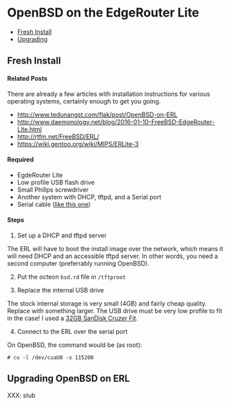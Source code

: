 # OpenBSD on the EdgeRouter Lite

 - [Fresh Install](#fresh-install)
 - [Upgrading](#upgrading-openbsd-on-erl)

## Fresh Install

#### Related Posts

There are already a few articles with installation instructions for various
operating systems, certainly enough to get you going.

 * http://www.tedunangst.com/flak/post/OpenBSD-on-ERL
 * http://www.daemonology.net/blog/2016-01-10-FreeBSD-EdgeRouter-Lite.html
 * http://rtfm.net/FreeBSD/ERL/
 * https://wiki.gentoo.org/wiki/MIPS/ERLite-3

#### Required

 * EgdeRouter Lite
 * Low profile USB flash drive
 * Small Phillps screwdriver
 * Another system with DHCP, tftpd, and a Serial port
 * Serial cable ([like this one][serial_amazon])

#### Steps

1. Set up a DHCP and tftpd server

The ERL will have to boot the install image over the network, which means it
will need DHCP and an accessible tftpd server. In other words, you need a
second computer (preferrably running OpenBSD).

2. Put the octeon `bsd.rd` file in `/tftproot`

3. Replace the internal USB drive

The stock internal storage is very small (4GB) and fairly cheap quality. Replace
with something larger. The USB drive must be very low profile to fit in the
case! I used a [32GB SanDisk Cruzer Fit](https://www.amazon.com/dp/B00812F7O8/).

4. Connect to the ERL over the serial port

On OpenBSD, the command would be (as root):

```
# cu -l /dev/cuaU0 -s 115200
```

## Upgrading OpenBSD on ERL

XXX: stub



[erl_amazon]:		https://www.amazon.com/Ubiquiti-Edgerouter-ERLITE-3-Desktop-Router/dp/B00HXT8EKE/
[serial_amazon]:	https://www.amazon.com/Generic-7-Cisco-Console-RJ45-to-DB9/dp/B000GL3MOY/
